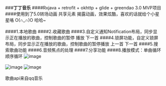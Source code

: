 ###**丁丁音乐**
####Rxjava + retrofit + okhttp + glide + greendao 3.0 MVP项目
####使用到了5.0转场动画  共享元素  揭露动画，效果炫酷，喜欢的话就给个小星星咯 O(∩_∩)O 哈哈~<br><br>
####1.本地歌曲
####2.收藏歌曲
####3.自定义通知Notification布局，同步显示正在播放的歌曲，控制歌曲的暂停 播放 下一首
####4.锁屏功能，自定义锁屏布局，同步显示正在播放的歌曲，控制歌曲的暂停播放  上一首 下一首
####5.搜索歌曲功能
####6.音频焦点的处理
####7.分享功能
####8.播放模式：单曲循环  顺序循环
![image](https://github.com/DingMouRen/DingDingMusic/raw/master/imgs/img.gif) <br><br>
![image](https://github.com/DingMouRen/DingDingMusic/raw/master/imgs/p1.png)   ![image](https://github.com/DingMouRen/DingDingMusic/raw/master/imgs/p2.png)  <br><br>
歌曲api来自qq音乐
